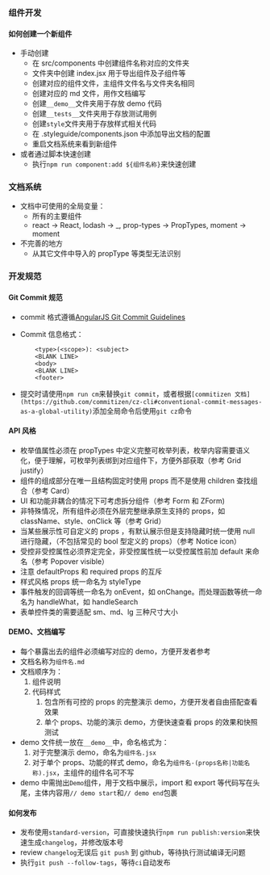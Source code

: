 ### 组件开发

#### 如何创建一个新组件

*   手动创建
    *   在 src/components 中创建组件名称对应的文件夹
    *   文件夹中创建 index.jsx 用于导出组件及子组件等
    *   创建对应的组件文件，主组件文件名与文件夹名相同
    *   创建对应的 md 文件，用作文档编写
    *   创建`__demo__`文件夹用于存放 demo 代码
    *   创建`__tests__`文件夹用于存放测试用例
    *   创建`style`文件夹用于存放样式相关代码
    *   在 .styleguide/components.json 中添加导出文档的配置
    *   重启文档系统来看到新组件
*   或者通过脚本快速创建
    *   执行`npm run component:add ${组件名称}`来快速创建

### 文档系统

*   文档中可使用的全局变量：
    *   所有的主要组件
    *   react -> React, lodash -> \_, prop-types -> PropTypes, moment -> moment
*   不完善的地方
    *   从其它文件中导入的 propType 等类型无法识别

### 开发规范

#### Git Commit 规范

*   commit 格式遵循[AngularJS Git Commit Guidelines](https://github.com/angular/angular.js/blob/master/DEVELOPERS.md#commits)
*   Commit 信息格式：

    ```vim
        <type>(<scope>): <subject>
        <BLANK LINE>
        <body>
        <BLANK LINE>
        <footer>
    ```

*   提交时请使用`npm run cm`来替换`git commit`，或者根据`[commitizen 文档](https://github.com/commitizen/cz-cli#conventional-commit-messages-as-a-global-utility)`添加全局命令后使用`git cz`命令

#### API 风格

*   枚举值属性必须在 propTypes 中定义完整可枚举列表，枚举内容需要语义化，便于理解，可枚举列表绑到对应组件下，方便外部获取（参考 Grid justify）
*   组件的组成部分在唯一且结构固定时使用 props 而不是使用 children 查找组合（参考 Card）
*   UI 和功能非耦合的情况下可考虑拆分组件（参考 Form 和 ZForm)
*   非特殊情况，所有组件必须在外层完整继承原生支持的 props，如 className、style、onClick 等（参考 Grid）
*   当某些展示性可自定义的 props ，有默认展示但是支持隐藏时统一使用 null 进行隐藏，（不包括常见的 bool 型定义的 props）（参考 Notice icon）
*   受控非受控属性必须界定完全，非受控属性统一以受控属性前加 default 来命名（参考 Popover visible）
*   注意 defaultProps 和 required props 的互斥
*   样式风格 props 统一命名为 styleType
*   事件触发的回调等统一命名为 onEvent，如 onChange。而处理函数等统一命名为 handleWhat，如 handleSearch
*   表单控件类的需要适配 sm、md、lg 三种尺寸大小

#### DEMO、文档编写

*   每个暴露出去的组件必须编写对应的 demo，方便开发者参考
*   文档名称为`组件名.md`
*   文档顺序为：
    1.  组件说明
    2.  代码样式
        1.  包含所有可控的 props 的完整演示 demo，方便开发者自由搭配查看效果
        2.  单个 props、功能的演示 demo，方便快速查看 props 的效果和快照测试
*   demo 文件统一放在`__demo__`中，命名格式为：
    1.  对于完整演示 demo，命名为`组件名.jsx`
    2.  对于单个 props、功能的样式 demo，命名为`组件名-(props名称|功能名称).jsx`，主组件的组件名可不写
*   demo 中需抛出`Demo`组件，用于文档中展示，import 和 export 等代码写在头尾，主体内容用`// demo start`和`// demo end`包裹

#### 如何发布

*   发布使用`standard-version`，可直接快速执行`npm run publish:version`来快速生成`changelog`，并修改版本号
*   review `changelog`无误后 `git push` 到 github，等待执行测试编译无问题
*   执行`git push --follow-tags`，等待`ci`自动发布
